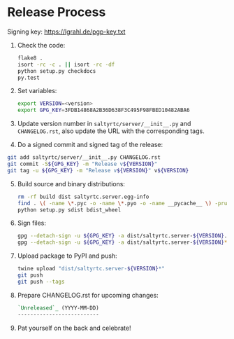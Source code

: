 Release Process
===============

Signing key: https://lgrahl.de/pgp-key.txt

1. Check the code:

   ```bash
   flake8 .
   isort -rc -c . || isort -rc -df
   python setup.py checkdocs
   py.test
   ```

2. Set variables:

   ```bash
   export VERSION=<version>
   export GPG_KEY=3FDB14868A2B36D638F3C495F98FBED10482ABA6
   ```

3. Update version number in ``saltyrtc/server/__init__.py`` and
   ``CHANGELOG.rst``, also update the URL with the corresponding tags.

4. Do a signed commit and signed tag of the release:

  ```bash
  git add saltyrtc/server/__init__.py CHANGELOG.rst
  git commit -S${GPG_KEY} -m "Release v${VERSION}"
  git tag -u ${GPG_KEY} -m "Release v${VERSION}" v${VERSION}
  ```

5. Build source and binary distributions:

   ```bash
   rm -rf build dist saltyrtc.server.egg-info
   find . \( -name \*.pyc -o -name \*.pyo -o -name __pycache__ \) -prune -exec rm -rf {} +
   python setup.py sdist bdist_wheel
   ```

6. Sign files:

   ```bash
   gpg --detach-sign -u ${GPG_KEY} -a dist/saltyrtc.server-${VERSION}.tar.gz
   gpg --detach-sign -u ${GPG_KEY} -a dist/saltyrtc.server-${VERSION}*.whl
   ```

7. Upload package to PyPI and push:

   ```bash
   twine upload "dist/saltyrtc.server-${VERSION}*"
   git push
   git push --tags
   ```

8. Prepare CHANGELOG.rst for upcoming changes:

   ```rst
   `Unreleased`_ (YYYY-MM-DD)
   --------------------------
   ```

9. Pat yourself on the back and celebrate!
